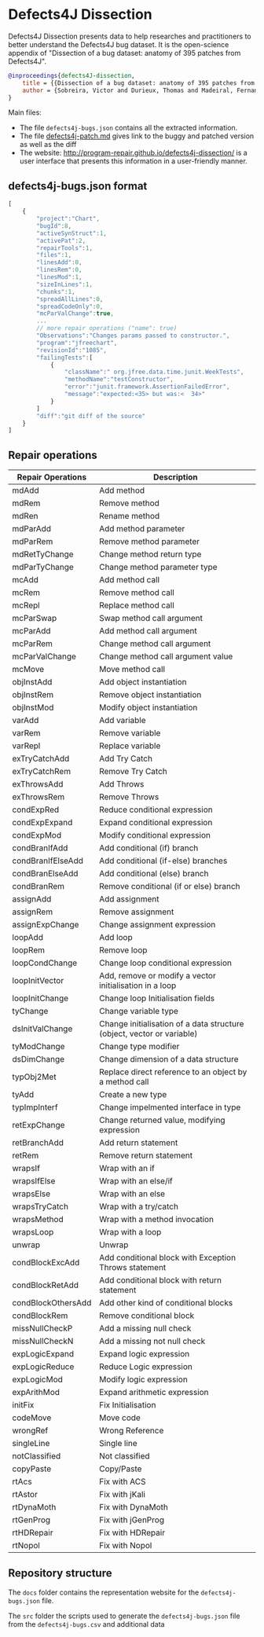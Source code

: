 # Defects4J Dissection

Defects4J Dissection presents data to help researches and practitioners to better understand the Defects4J bug dataset. 
It is the open-science appendix of "Dissection of a bug dataset: anatomy of 395 patches from Defects4J".

```bibtex
@inproceedings{defects4J-dissection,
    title = {{Dissection of a bug dataset: anatomy of 395 patches from Defects4J}},
    author = {Sobreira, Victor and Durieux, Thomas and Madeiral, Fernanda and Monperrus, Martin and Maia, Marcelo A.}
}
```

Main files:

* The file `defects4j-bugs.json` contains all the extracted information.
* The file [defects4j-patch.md](https://github.com/program-repair/defects4j-dissection/blob/master/defects4j-patch.md) gives link to the buggy and patched version as well as the diff
* The website: http://program-repair.github.io/defects4j-dissection/ is a user interface that presents this information in a user-friendly manner.

## defects4j-bugs.json format

```js
[
	{
		"project":"Chart",
		"bugId":8,
		"activeSynStruct":1,
		"activePat":2,
		"repairTools":1,
		"files":1,
		"linesAdd":0,
		"linesRem":0,
		"linesMod":1,
		"sizeInLines":1,
		"chunks":1,
		"spreadAllLines":0,
		"spreadCodeOnly":0,
		"mcParValChange":true,
		... 
		// more repair operations ("name": true)
		"Observations":"Changes params passed to constructor.",
		"program":"jfreechart",
		"revisionId":"1085",
		"failingTests":[
			{
				"className":" org.jfree.data.time.junit.WeekTests",
				"methodName":"testConstructor",
				"error":"junit.framework.AssertionFailedError",
				"message":"expected:<35> but was:<	34>"
			}
		]
		"diff":"git diff of the source"
	}
]
```

## Repair operations

 |Repair Operations | Description  |
|--------------|--------------|
mdAdd | Add method
mdRem | Remove method
mdRen | Rename method
mdParAdd | Add method parameter
mdParRem | Remove method parameter
mdRetTyChange | Change method return type
mdParTyChange | Change method parameter type
mcAdd | Add method call
mcRem | Remove method call
mcRepl | Replace method call
mcParSwap | Swap method call argument
mcParAdd | Add method call argument
mcParRem | Change method call argument
mcParValChange | Change method call argument value
mcMove | Move method call
objInstAdd | Add object instantiation
objInstRem | Remove object instantiation
objInstMod | Modify object instantiation
varAdd | Add variable
varRem | Remove variable
varRepl | Replace variable
exTryCatchAdd | Add Try Catch
exTryCatchRem | Remove Try Catch
exThrowsAdd | Add Throws
exThrowsRem | Remove Throws
condExpRed | Reduce conditional expression
condExpExpand | Expand conditional expression
condExpMod | Modify conditional expression
condBranIfAdd | Add conditional (if) branch
condBranIfElseAdd | Add conditional (if-else) branches
condBranElseAdd | Add conditional (else) branch
condBranRem | Remove conditional (if or else) branch
assignAdd | Add assignment
assignRem | Remove assignment
assignExpChange | Change assignment expression
loopAdd | Add loop
loopRem | Remove loop
loopCondChange | Change loop conditional expression
loopInitVector | Add, remove or modify a vector initialisation in a loop
loopInitChange | Change loop Initialisation fields
tyChange | Change variable type
dsInitValChange | Change initialisation of a data structure (object, vector or variable)
tyModChange | Change type modifier
dsDimChange | Change dimension of a data structure
typObj2Met | Replace direct reference to an object by a method call
tyAdd | Create a new type
typImpInterf | Change impelmented interface in type
retExpChange | Change returned value, modifying expression
retBranchAdd | Add return statement
retRem | Remove return statement
wrapsIf | Wrap with an if
wrapsIfElse | Wrap with an else/if
wrapsElse | Wrap with an else
wrapsTryCatch | Wrap with a try/catch
wrapsMethod | Wrap with a method invocation
wrapsLoop | Wrap with a loop
unwrap | Unwrap
condBlockExcAdd | Add conditional block with Exception Throws statement
condBlockRetAdd | Add conditional block with return statement
condBlockOthersAdd | Add other kind of conditional blocks
condBlockRem | Remove conditional block
missNullCheckP | Add a missing null check
missNullCheckN | Add a missing not null check
expLogicExpand | Expand logic expression
expLogicReduce | Reduce Logic expression
expLogicMod | Modify logic expression
expArithMod | Expand arithmetic expression
initFix | Fix Initialisation
codeMove | Move code
wrongRef | Wrong Reference
singleLine | Single line
notClassified | Not classified
copyPaste | Copy/Paste
rtAcs | Fix with ACS
rtAstor | Fix with jKali
rtDynaMoth | Fix with DynaMoth
rtGenProg | Fix with jGenProg
rtHDRepair | Fix with HDRepair
rtNopol | Fix with Nopol

## Repository structure

The `docs` folder contains the representation website for the `defects4j-bugs.json` file.

The `src` folder the scripts used to generate the `defects4j-bugs.json` file from the `defects4j-bugs.csv` and additional data

